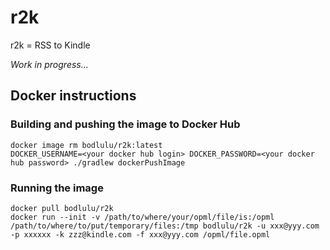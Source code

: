 # r2k

r2k = RSS to Kindle

*Work in progress...*

## Docker instructions

### Building and pushing the image to Docker Hub

```
docker image rm bodlulu/r2k:latest
DOCKER_USERNAME=<your docker hub login> DOCKER_PASSWORD=<your docker hub password> ./gradlew dockerPushImage
```

### Running the image

```
docker pull bodlulu/r2k
docker run --init -v /path/to/where/your/opml/file/is:/opml /path/to/where/to/put/temporary/files:/tmp bodlulu/r2k -u xxx@yyy.com -p xxxxxx -k zzz@kindle.com -f xxx@yyy.com /opml/file.opml
```

